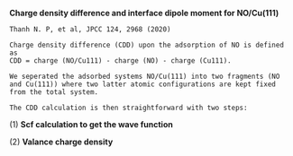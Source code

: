 **Charge density difference and interface dipole moment for NO/Cu(111)**

    Thanh N. P, et al, JPCC 124, 2968 (2020)

    Charge density difference (CDD) upon the adsorption of NO is defined as
    CDD = charge (NO/Cu111) - charge (NO) - charge (Cu111).

    We seperated the adsorbed systems NO/Cu(111) into two fragments (NO and Cu(111)) where two latter atomic configurations are kept fixed from the total system.

    The CDD calculation is then straightforward with two steps:

(1) **Scf calculation to get the wave function**

(2) **Valance charge density** 
